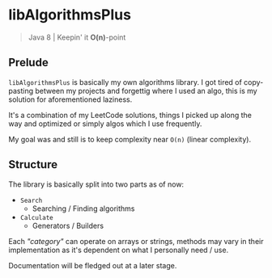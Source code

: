 # libAlgorithmsPlus
> Java 8 | Keepin' it **O(n)**-point

## Prelude
`libAlgorithmsPlus` is basically my own algorithms library. I got tired of copy-pasting between my projects and forgettig where I used an algo, this is my solution for aforementioned laziness.

It's a combination of my LeetCode solutions, things I picked up along the way and optimized or simply algos which I use frequently.

My goal was and still is to keep complexity near `O(n)` (linear complexity).

## Structure
The library is basically split into two parts as of now:
- `Search`
	- Searching / Finding algorithms
- `Calculate`
	- Generators / Builders

Each _"category"_ can operate on arrays or strings, methods may vary in their implementation as it's dependent on what I personally need / use.

Documentation will be fledged out at a later stage.
